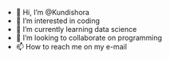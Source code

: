 - 👋 Hi, I’m @Kundishora
- 👀 I’m interested in coding
- 🌱 I’m currently learning data science
- 💞️ I’m looking to collaborate on programming
- 📫 How to reach me on my e-mail

<!---
Kundishora/Kundishora is a ✨ special ✨ repository because its `README.md` (this file) appears on your GitHub profile.
You can click the Preview link to take a look at your changes.
--->
